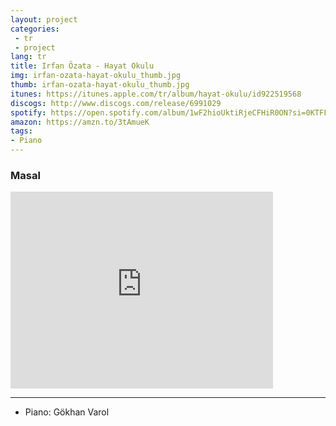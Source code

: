 ```yaml
---
layout: project
categories:
 - tr
 - project
lang: tr
title: Irfan Özata - Hayat Okulu
img: irfan-ozata-hayat-okulu_thumb.jpg
thumb: irfan-ozata-hayat-okulu_thumb.jpg
itunes: https://itunes.apple.com/tr/album/hayat-okulu/id922519568
discogs: http://www.discogs.com/release/6991029
spotify: https://open.spotify.com/album/1wF2hioUktiRjeCFHiR0ON?si=0KTFFenoRYi_kxMAjQrv_g
amazon: https://amzn.to/3tAmueK
tags:
- Piano
---
```


### Masal

<div class="embed-responsive embed-responsive-16by9">
  <iframe width="420" height="315" src="https://www.youtube.com/embed/STZWa6X8Y8A" frameborder="0" allowfullscreen></iframe>
</div>

---
- Piano: Gökhan Varol
